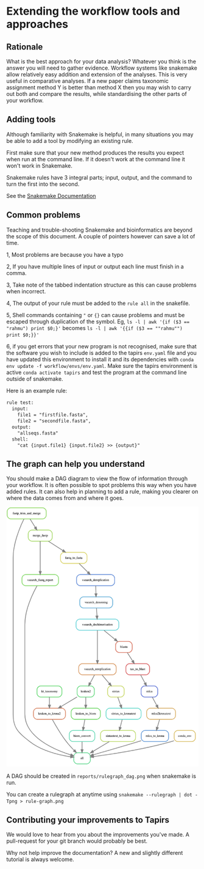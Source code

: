# Extending the workflow tools and approaches

## Rationale

What is the best approach for your data analysis?  Whatever you think is the answer you will need to gather evidence. Workflow systems like snakemake allow relatively easy addition and extension of the analyses. This is very useful in comparative analyses. If a new paper claims taxonomic assignment method Y is better than method X then you may wish to carry out both and compare the results, while standardising the other parts of your workflow.

## Adding tools

Although familiarity with Snakemake is helpful, in many situations you may be able to add a tool by modifying an existing rule.

First make sure that your new method produces the results you expect when run at the command line. If it doesn't work at the command line it won't work in Snakemake.

Snakemake rules have 3 integral parts; input, output, and the command to turn the first into the second.

See the [Snakemake Documentation](https://snakemake.readthedocs.io/en/stable/#)

## Common problems

Teaching and trouble-shooting Snakemake and bioinformatics are beyond the scope of this document. A couple of pointers however can save a lot of time.

1, Most problems are because you have a typo

2, If you have multiple lines of input or output each line must finish in a comma.

3, Take note of the tabbed indentation structure as this can cause problems when incorrect.

4, The output of your rule must be added to the `rule all` in the snakefile.

5, Shell commands containing `"` or `{}` can cause problems and must be escaped through duplication of the symbol.
  Eg, `ls -l | awk '{if ($3 == "rahmu") print $0;}'`
  becomes
  `ls -l | awk '{{if ($3 == ""rahmu"") print $0;}}'`

6, if you get errors that your new program is not recognised, make sure that the software you wish to include is added to the tapirs `env.yaml` file and you have updated this environment to install it and its dependencies with `conda env update -f workflow/envs/env.yaml`. Make sure the tapirs environment is active `conda activate tapirs` and test the program at the command line outside of snakemake.

Here is an example rule:

```
rule test:
  input:
    file1 = "firstfile.fasta",
    file2 = "secondfile.fasta",
  output:
    "allseqs.fasta"
  shell:
    "cat {input.file1} {input.file2} >> {output}"
```

## The graph can help you understand

You should make a DAG diagram to view the flow of information through your workflow. It is often possible to spot problems this way when you have added rules. It can also help in planning to add a rule, making you clearer on where the data comes from and where it goes.

![DAG](../images/dag.png)

A DAG should be created in `reports/rulegraph_dag.png` when snakemake is run.

You can create a rulegraph at anytime using `snakemake --rulegraph | dot -Tpng > rule-graph.png`

## Contributing your improvements to Tapirs

We would love to hear from you about the improvements you've made. A pull-request for your git branch would probably be best.

Why not help improve the documentation? A new and slightly different tutorial is always welcome.
